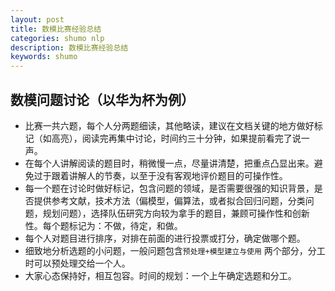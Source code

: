```yaml
---
layout: post
title: 数模比赛经验总结
categories: shumo nlp
description: 数模比赛经验总结
keywords: shumo 
---
```




## 数模问题讨论（以华为杯为例）

+ 比赛一共六题，每个人分两题细读，其他略读，建议在文档关键的地方做好标记（如高亮），阅读完再集中讨论，时间约三十分钟，如果提前看完了说一声。
+ 在每个人讲解阅读的题目时，稍微慢一点，尽量讲清楚，把重点凸显出来。避免过于跟着讲解人的节奏，以至于没有客观地评价题目的可操作性。
+ 每一个题在讨论时做好标记，包含问题的领域，是否需要很强的知识背景，是否提供参考文献，技术方法（偏模型，偏算法，或者拟合回归问题，分类问题，规划问题），选择队伍研究方向较为拿手的题目，兼顾可操作性和创新性。每个题标记为：不做，待定，和做。
+ 每个人对题目进行排序，对排在前面的进行投票或打分，确定做哪个题。
+ 细致地分析选题的小问题，一般问题包含`预处理+模型建立与使用` 两个部分，分工时可以预处理交给一个人。
+ 大家心态保持好，相互包容。时间的规划：一个上午确定选题和分工。

